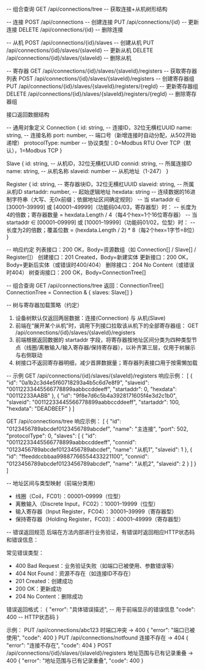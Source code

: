    
  -- 组合查询
  GET /api/connections/tree            -- 获取连接+从机树形结构
   
   -- 连接
  POST /api/connections                -- 创建连接
  PUT /api/connections/{id}            -- 更新连接
  DELETE /api/connections/{id}         -- 删除连接

  -- 从机
  POST /api/connections/{id}/slaves                    -- 创建从机
  PUT /api/connections/{id}/slaves/{slaveId}           -- 更新从机
  DELETE /api/connections/{id}/slaves/{slaveId}        -- 删除从机

  -- 寄存器
  GET /api/connections/{id}/slaves/{slaveId}/registers    -- 获取寄存器列表
  POST /api/connections/{id}/slaves/{slaveId}/registers   -- 创建寄存器组
  PUT /api/connections/{id}/slaves/{slaveId}/registers/{regId}   -- 更新寄存器组
  DELETE /api/connections/{id}/slaves/{slaveId}/registers/{regId} -- 删除寄存器组




接口返回数据结构

-- 通用对象定义
  Connection {
    id: string,        -- 连接ID，32位无横杠UUID
    name: string,      -- 连接名称
    port: number,      -- 端口号（新增连接时自动分配，从502开始递增）
    protocolType: number  -- 协议类型：0=Modbus RTU Over TCP（默认），1=Modbus TCP
  }

  Slave {
    id: string,         -- 从机ID，32位无横杠UUID
    connid: string,    -- 所属连接ID
    name: string,       -- 从机名称
    slaveid: number     -- 从机地址（1-247）
  }

  Register {
    id: string,         -- 寄存器块ID，32位无横杠UUID
    slaveid: string,   -- 所属从机ID
    startaddr: number,  -- 起始逻辑地址
    hexdata: string     -- 连续数据的16进制字符串（大写、无0x前缀；依据地址区间确定规则）
                        -- 当 startaddr ∈ [30001–39999] 或 [40001–49999]（功能码04/03，寄存器型）时：
                        --   长度为4的倍数；寄存器数量 = hexdata.Length / 4（每4个hex=1个16位寄存器）
                        -- 当 startaddr ∈ [00001–09999] 或 [10001–19999]（功能码01/02，位型）时：
                        --   长度为2的倍数；覆盖位数 = (hexdata.Length / 2) * 8（每2个hex=1字节=8位）
  }


-- 响应约定
  列表接口：200 OK，Body=资源数组（如 Connection[] / Slave[] / Register[]）
  创建接口：201 Created，Body=新建实体
  更新接口：200 OK，Body=更新后实体（或错误时400/404）
  删除接口：204 No Content（或错误时404）
  树查询接口：200 OK，Body=ConnectionTree[]


-- 组合查询
  GET /api/connections/tree            返回：ConnectionTree[]
  ConnectionTree = Connection & { slaves: Slave[] }

-- 树与寄存器加载策略（约定）
  1) 设备树默认仅返回两层数据：连接(Connection) 与 从机(Slave)
  2) 前端在“展开某个从机”时，调用下列接口拉取该从机下的全部寄存器组：
     GET /api/connections/{id}/slaves/{slaveId}/registers
  3) 前端根据返回数据的 startaddr 字段，将寄存器按地址区间分类为四种类型节点（线圈/离散输入/输入寄存器/保持寄存器），以补齐第三层，仅用于树展示与右侧联动
  4) 树接口不返回寄存器明细，减少首屏数据量；寄存器列表接口用于按需懒加载


-- 示例
  GET /api/connections/{id}/slaves/{slaveId}/registers 响应示例：
  [
    { "id": "0a1b2c3d4e5f60718293a4b5c6d7e8f9", "slaveid": "00112233445566778899aabbccddeeff", "startaddr": 0, "hexdata": "00112233AABB" },
    { "id": "9f8e7d6c5b4a3928171605f4e3d2c1b0", "slaveid": "00112233445566778899aabbccddeeff", "startaddr": 100, "hexdata": "DEADBEEF" }
  ]

  GET /api/connections/tree 响应示例：
  [
    {
      "id": "0123456789abcdef0123456789abcdef",
      "name": "主连接",
      "port": 502,
      "protocolType": 0,
      "slaves": [
        { "id": "00112233445566778899aabbccddeeff", "connid": "0123456789abcdef0123456789abcdef", "name": "从机1", "slaveid": 1 },
        { "id": "ffeeddccbbaa99887766554433221100", "connid": "0123456789abcdef0123456789abcdef", "name": "从机2", "slaveid": 2 }
      ]
    }
  ]


-- 地址区间与类型映射（前端分类用）
  - 线圈（Coil，FC01）：00001–09999（位型）
  - 离散输入（Discrete Input，FC02）：10001–19999（位型）
  - 输入寄存器（Input Register，FC04）：30001–39999（寄存器型）
  - 保持寄存器（Holding Register，FC03）：40001–49999（寄存器型）


-- 错误返回规范
  后端在方法内部进行业务验证，有错误时返回相应HTTP状态码和错误信息：
  
  常见错误类型：
  - 400 Bad Request：业务验证失败（如端口已被使用、参数错误等）
  - 404 Not Found：资源不存在（如连接ID不存在）
  - 201 Created：创建成功
  - 200 OK：更新成功
  - 204 No Content：删除成功
  
  错误返回格式：
  {
    "error": "具体错误描述",     -- 用于前端显示的错误信息
    "code": 400              -- HTTP状态码
  }
  
  示例：
  PUT /api/connections/abc123 时端口冲突 → 400 { "error": "端口已被使用", "code": 400 }
  PUT /api/connections/notfound 连接不存在 → 404 { "error": "连接不存在", "code": 404 }
  POST /api/connections/{id}/slaves/{slaveId}/registers 地址范围与已有记录重叠 → 400 { "error": "地址范围与已有记录重叠", "code": 400 }
